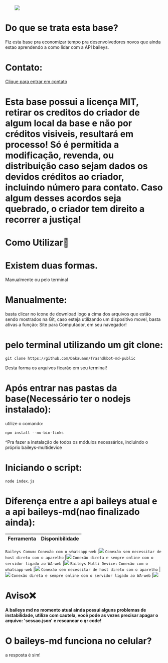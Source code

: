 <img src='https://img.shields.io/badge/Criador-Trash%E1%B5%88%E1%B5%8F-purple' style="padding-left:30px"/>

# Do que se trata esta base?
Fiz esta base pra economizar tempo pra desenvolvedores novos que ainda estao aprendendo a como lidar com a API baileys.

# Contato:
<a href='https://wa.me/558494740630'>Clique para entrar em contato<a>
# Esta base possui a licença MIT, retirar os creditos do criador de algum local da base e não por créditos visiveis, resultará em processo! Só é permitida a modificação, revenda, ou distribuição caso sejam dados os devidos créditos ao criador, incluindo número para contato. Caso algum desses acordos seja quebrado, o criador tem direito a recorrer a justiça!
# Como Utilizar🤔
# Existem duas formas. 
Manualmente ou pelo terminal
 
# Manualmente:
basta clicar no ícone de download logo a cima dos arquivos que estão sendo mostrados na Git, caso esteja utilizando um dispositivo movel, basta ativas a função: Site para Computador, em seu navegador!
 
# pelo terminal utilizando um git clone:
```
git clone https://github.com/Dakauann/Trashdkbot-md-public
```
Desta forma os arquivos ficarão em  seu terminal!

# Após entrar nas pastas da base(Necessário ter o nodejs instalado):
utilize o comando:
```
npm install --no-bin-links
```
^Pra fazer a instalação de todos os módulos necessários, incluindo o próprio baileys-multidevice
# Iniciando o script:
```
node index.js
```
# Diferença entre a api baileys atual e a api baileys-md(nao finalizado ainda):
Ferramenta | Disponibilidade
------------ | -------------
  `Baileys Comum:`
  `Conexão com o whatsapp-web`  |<img src="https://img.shields.io/badge/possui--esta--ferramenta%3F-sim-green" />
  `Conexão sem necessitar de host direto com o aparelho`  |<img src="https://img.shields.io/badge/possui--esta--ferramenta%3F-nao-red" />
  `Conexão direta e sempre online com o servidor ligado ao WA-web`  |<img src="https://img.shields.io/badge/possui--esta--ferramenta%3F-nao-red" />
   `Baileys Multi Device:`
  `Conexão com o whatsapp-web`  |<img src="https://img.shields.io/badge/possui--esta--ferramenta%3F-sim-green" />
  `Conexão sem necessitar de host direto com o aparelho`  |<img src="https://img.shields.io/badge/possui--esta--ferramenta%3F-sim-green" />
  `Conexão direta e sempre online com o servidor ligado ao WA-web`  |<img src="https://img.shields.io/badge/possui--esta--ferramenta%3F-sim-green" />
# Aviso❌
<Strong>A baileys md no momento atual ainda possui alguns problemas de instabilidade, utilize com cautela, você pode as vezes precisar apagar o arquivo: 'sessao.json' e rescanear o qr code!</Strong>
# O baileys-md funciona no celular?
a resposta é sim!
